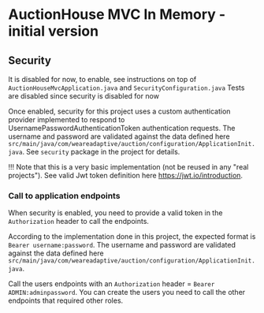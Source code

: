 # AuctionHouse MVC In Memory - initial version

## Security

It is disabled for now, to enable, see instructions on top of `AuctionHouseMvcApplication.java` and `SecurityConfiguration.java`
Tests are disabled since security is disabled for now

Once enabled, security for this project uses a custom authentication provider implemented to respond to UsernamePasswordAuthenticationToken authentication requests.
The username and password are validated against the data defined here `src/main/java/com/weareadaptive/auction/configuration/ApplicationInit.java`.
See `security` package in the project for details.

!!! Note that this is a very basic implementation (not be reused in any "real projects").
See valid Jwt token definition here https://jwt.io/introduction.

### Call to application endpoints

When security is enabled, you need to provide a valid token in the `Authorization` header to call the endpoints.

According to the implementation done in this project, the expected format is `Bearer username:password`.
The username and password are validated against the data defined here `src/main/java/com/weareadaptive/auction/configuration/ApplicationInit.java`.

Call the users endpoints with an `Authorization` header = `Bearer ADMIN:adminpassword`.
You can create the users you need to call the other endpoints that required other roles.
